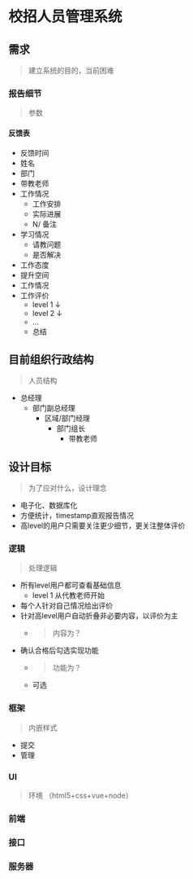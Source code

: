 # 校招人员管理系统

## 需求
> 建立系统的目的，当前困难
### 报告细节
> 参数
#### 反馈表
- 反馈时间
- 姓名
- 部门
- 带教老师
- 工作情况
  - 工作安排
  - 实际进展
  - N/ 备注
- 学习情况
  -  请教问题
  -  是否解决
- 工作态度
- 提升空间
- 工作情况
- 工作评价
  - level 1 ↓
  - level 2 ↓
  - ...
  - 总结
  

## 目前组织行政结构
> 人员结构
+ 总经理
  - 部门副总经理
    - 区域/部门经理
      - 部门组长
        - 带教老师

## 设计目标
> 为了应对什么，设计理念
- 电子化、数据库化
- 方便统计，timestamp直观报告情况
- 高level的用户只需要关注更少细节，更关注整体评价
### 逻辑
> 处理逻辑
- 所有level用户都可查看基础信息
  - level 1 从代教老师开始
- 每个人针对自己情况给出评价
- 针对高level用户自动折叠非必要内容，以评价为主
  - > 内容为？
- 确认合格后勾选实现功能
  - > 功能为？
  - 可选
### 框架
> 内嵌样式
- 提交
- 管理

### UI
> 环境 （html5+css+vue+node）

### 前端

### 接口

### 服务器

